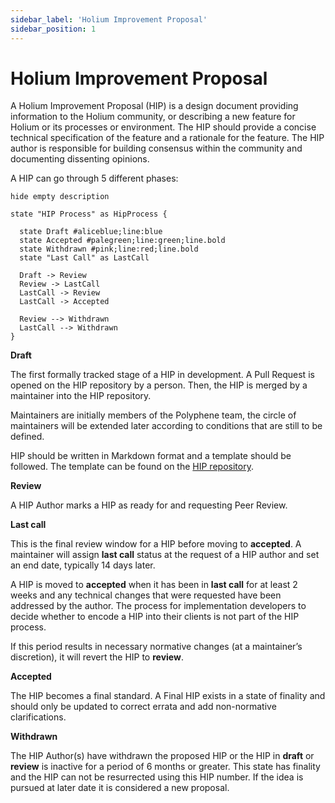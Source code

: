 ```yaml
---
sidebar_label: 'Holium Improvement Proposal'
sidebar_position: 1
---
```


# Holium Improvement Proposal

A Holium Improvement Proposal (HIP) is a design document providing information to the
Holium community, or describing a new feature for Holium or its processes or environment. The HIP 
should provide a concise technical specification of the feature and a rationale for the feature. The 
HIP author is responsible for building consensus within the community and documenting dissenting 
opinions.

A HIP can go through 5 different phases:

```plantuml
hide empty description

state "HIP Process" as HipProcess {
  
  state Draft #aliceblue;line:blue
  state Accepted #palegreen;line:green;line.bold
  state Withdrawn #pink;line:red;line.bold
  state "Last Call" as LastCall
  
  Draft -> Review
  Review -> LastCall
  LastCall -> Review
  LastCall -> Accepted
  
  Review --> Withdrawn
  LastCall --> Withdrawn
}
```

**Draft**

The first formally tracked stage of a HIP in development. A Pull Request is opened on the HIP 
repository by a person. Then, the HIP is merged by a maintainer  into the HIP repository.

Maintainers are initially members of the Polyphene team, the circle of maintainers will be extended 
later according to conditions that are still to be defined.

HIP should be written in Markdown format and a template should be followed. The template can be found
on the [HIP repository](https://github.com/polyphene/HIPs).

**Review**

A HIP Author marks a HIP as ready for and requesting Peer Review. 

**Last call**

This is the final review window for a HIP before moving to **accepted**. A maintainer will assign **last call**
status at the request of a HIP author and set an end date, typically 14 days later.

A HIP is moved to **accepted** when it has been in **last call** for at least 2 weeks and any technical 
changes that were requested have been addressed by the author. The process for implementation 
developers to decide whether to encode a HIP into their clients is not part of the HIP process.

If this period results in necessary normative changes (at a maintainer’s discretion), it will revert
the HIP to **review**.

**Accepted**

The HIP becomes a final standard. A Final HIP exists in a state of finality and should only be
updated to correct errata and add non-normative clarifications.

**Withdrawn**

The HIP Author(s) have withdrawn the proposed HIP or the HIP in **draft** or **review** is inactive 
for a period of 6 months or greater. This state has finality and the HIP can not be resurrected using
this HIP number. If the idea is pursued at later date it is considered a new proposal.
